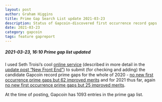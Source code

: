 ```yaml
---
layout: post
author: Graham Higgins
title: Prime Gap Search List update 2021-03-23
description: Status of Gapcoin-discovered first occurrence record gaps and merit improvements submitted to the Prime gap list
date: 2021-03-23
category: gapcoin
tags: feature gapreport
---
```


##### 2021-03-23, 16:10 Prime gap list updated

I used Seth Troisi’s cool [online service](https://primegaps.cloudygo.com/) (described in more detail in the [update post “New Front End”](/gapcoin/2020/03/05/gapreport/)) to submit (for checking and adding) the candidate Gapcoin record prime gaps for the whole of 2020 - [no new first occurrence prime gaps but 62 improved merits](https://github.com/primegap-list-project/prime-gap-list/commit/b2e24b423de8b27a2934092e5a1460ac874ff40e) and for 2021 thus far, again [no new first occurrence prime gaps but 25 improved merits](https://github.com/primegap-list-project/prime-gap-list/commit/0a8ccbea250ce94c4abfc6b3ad2be3c43db06d23).

At the time of posting, Gapcoin has 1093 entries in the prime gap list.
